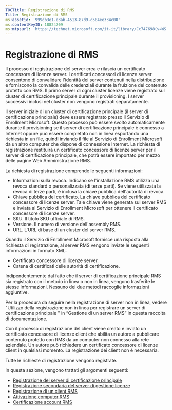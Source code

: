 ```yaml
---
TOCTitle: Registrazione di RMS
Title: Registrazione di RMS
ms:assetid: '999db3e1-e3ab-4513-87d9-d584ee334c00'
ms:contentKeyID: 18824709
ms:mtpsurl: 'https://technet.microsoft.com/it-it/library/Cc747698(v=WS.10)'
---
```


Registrazione di RMS
====================

Il processo di registrazione del server crea e rilascia un certificato concessore di licenze server. I certificati concessori di licenze server consentono di convalidare l'identità dei server contenuti nella distribuzione e forniscono la convalida delle credenziali durante la fruizione del contenuto protetto con RMS. Il primo server di ogni cluster licenze viene registrato sul cluster di certificazione principale durante il provisioning. I server successivi inclusi nel cluster non vengono registrati separatamente.

Il server iniziale di un cluster di certificazione principale (il server di certificazione principale) deve essere registrato presso il Servizio di Enrollment Microsoft. Questo processo può essere svolto automaticamente durante il provisioning se il server di certificazione principale è connesso a Internet oppure può essere completato non in linea esportando una richiesta in un file, quindi inviando il file al Servizio di Enrollment Microsoft da un altro computer che dispone di connessione Internet. La richiesta di registrazione restituirà un certificato concessore di licenze server per il server di certificazione principale, che potrà essere importato per mezzo delle pagine Web Amministrazione RMS.

La richiesta di registrazione comprende le seguenti informazioni:

-   Informazioni sulla revoca. Indicano se l'installazione RMS utilizza una revoca standard o personalizzata (di terze parti). Se viene utilizzata la revoca di terze parti, è inclusa la chiave pubblica dell'autorità di revoca.
-   Chiave pubblica del certificato. La chiave pubblica del certificato concessore di licenze server. Tale chiave viene generata sul server RMS e inviata al Servizio di Enrollment Microsoft per ottenere il certificato concessore di licenze server.
-   SKU. Il titolo SKU ufficiale di RMS.
-   Versione. Il numero di versione dell'assembly RMS.
-   URL. L'URL di base di un cluster del server RMS.

Quando il Servizio di Enrollment Microsoft fornisce una risposta alla richiesta di registrazione, al server RMS vengono inviate le seguenti informazioni in formato XML:

-   Certificato concessore di licenze server.
-   Catena di certificati delle autorità di certificazione.

Indipendentemente dal fatto che il server di certificazione principale RMS sia registrato con il metodo in linea o non in linea, vengono trasferite le stesse informazioni. Nessuno dei due metodi raccoglie informazioni aggiuntive.

Per la procedura da seguire nella registrazione di server non in linea, vedere "Utilizzo della registrazione non in linea per registrare un server di certificazione principale " in “Gestione di un server RMS” in questa raccolta di documentazione.

Con il processo di registrazione del client viene creato e inviato un certificato concessore di licenze client che abilita un autore a pubblicare contenuto protetto con RMS da un computer non connesso alla rete aziendale. Un autore può richiedere un certificato concessore di licenze client in qualsiasi momento. La registrazione dei client non è necessaria.

Tutte le richieste di registrazione vengono registrate.

In questa sezione, vengono trattati gli argomenti seguenti:

-   [Registrazione del server di certificazione principale](https://technet.microsoft.com/f08bc919-f090-4843-b2ce-b40d558012ce)
-   [Registrazione secondaria del server di gestione licenze](https://technet.microsoft.com/7bc63397-9186-464c-8824-867038adce9b)
-   [Registrazione di un client RMS](https://technet.microsoft.com/9c1d07bf-7235-4694-8291-ac2e5b221f4a)
-   [Attivazione computer RMS](https://technet.microsoft.com/09a0d631-9860-477f-9d10-df61b3bfe125)
-   [Certificazione account RMS](https://technet.microsoft.com/c9a385c5-6dbb-47f5-a80f-69718e6f9deb)
